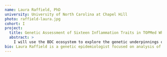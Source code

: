 ```yaml
---
name: Laura Raffield, PhD
university: University of North Carolina at Chapel Hill
photo: raffield-laura.jpg
cohort: I
project:
  title: Genetic Assessment of Sixteen Inflammation Traits in TOPMed Whole Genome Sequencing Data
  abstract: >
    I will use the BDC ecosystem to explore the genetic underpinnings of 16 inflammation biomarkers. Previous inflammation working group analyses did not take advantage of the full sample size now available in TOPMed, thoroughly examine gene and region-based tests, or account for heterogeneous variance across cohorts, issues addressed here. Effects of identified variants on proteomic, metabolomic, transcriptomic, or epigenetic intermediaries will also be examined using pilot data from the Multi-Ethnic Study of Atherosclerosis (MESA). My extensive involvement in multiple TOPMed working groups and previous TOPMed publications position me to aid others with the use of the BDC ecosystem.
bio: Laura Raffield is a genetic epidemiologist focused on analysis of inflammation, hematology and hemostasis, cardiovascular disease, and diabetes related traits, particularly in underrepresented African American and Hispanic/Latino populations. She is currently a postdoctoral fellow in the Department of Genetics at the University of North Carolina at Chapel Hill. Raffield earned her PhD in Molecular Genetics and Genomics from Wake Forest University School of Medicine and her BS in Biology from the University of North Carolina at Chapel Hill.
---
```

